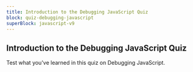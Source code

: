 ```yaml
---
title: Introduction to the Debugging JavaScript Quiz
block: quiz-debugging-javascript
superBlock: javascript-v9
---
```


## Introduction to the Debugging JavaScript Quiz

Test what you've learned in this quiz on Debugging JavaScript.
